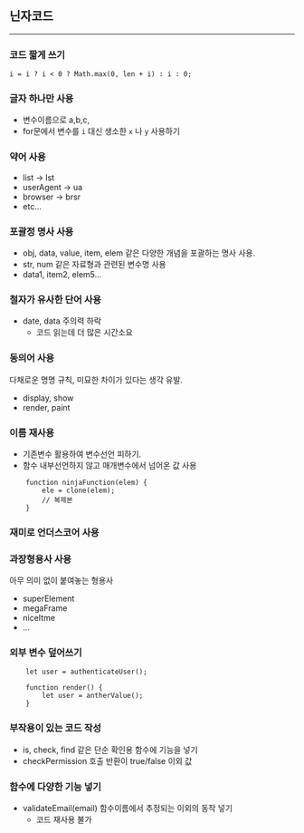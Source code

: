 ## 닌자코드
---
### 코드 짧게 쓰기
```
i = i ? i < 0 ? Math.max(0, len + i) : i : 0;
```
### 글자 하나만 사용
- 변수이름으로 a,b,c,
- for문에서 변수를 `i` 대신 생소한 `x` 나 `y` 사용하기

### 약어 사용
- list → lst
- userAgent → ua
- browser → brsr
- etc...

### 포괄정 명사 사용
- obj, data, value, item, elem 같은 다양한 개념을 포괄하는 명사 사용.
- str, num 같은 자료형과 관련된 변수명 사용
- data1, item2, elem5...

### 철자가 유사한 단어 사용
- date, data 주의력 하락
    - 코드 읽는데 더 많은 시간소요

### 동의어 사용
다채로운 명명 규칙, 미묘한 차이가 있다는 생각 유발. 
- display, show 
- render, paint

### 이름 재사용
- 기존변수 활용하여 변수선언 피하기.
- 함수 내부선언하지 않고 매개변수에서 넘어온 값 사용
```
    function ninjaFunction(elem) {
        ele = clone(elem);
        // 복제본
    }
```

### 재미로 언더스코어 사용

### 과장형용사 사용
아무 의미 없이 붙여놓는 형용사
- superElement
- megaFrame
- niceItme
- ...

### 외부 변수 덮어쓰기
```
    let user = authenticateUser();

    function render() {
        let user = antherValue();
    }
```
### 부작용이 있는 코드 작성
- is, check, find 같은 단순 확인용 함수에 기능을 넣기
- checkPermission 호출 반환이 true/false 이외 값

### 함수에 다양한 기능 넣기
- validateEmail(email) 함수이름에서 추정되는 이외의 동작 넣기
    - 코드 재사용 불가